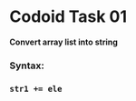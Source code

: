 # Codoid Task 01
<b>Convert array list into string</b>

<h3>Syntax:<h3>
<h4><pre>str1 += ele<pre><h4>
